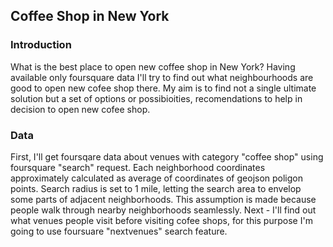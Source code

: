 ## Coffee Shop in New York

### Introduction

What is the best place to open new coffee shop in New York? Having available only foursquare data I'll try to find out what neighbourhoods are good to open new cofee shop there. My aim is to find not a single ultimate solution but a set of options or possibioities, recomendations to help in decision to open new cofee shop.

### Data

First, I'll get foursqare data about venues with category "coffee shop" using foursquare "search" request. Each neighborhood coordinates approximately calculated as average of coordinates of geojson poligon points. Search radius is set to 1 mile, letting the search area to envelop some parts of adjacent neighborhoods. This assumption is made because people walk through nearby neighborhoods seamlessly.
Next - I'll find out what venues people visit before visiting cofee shops, for this purpose I'm going to use foursuare "nextvenues" search feature.

